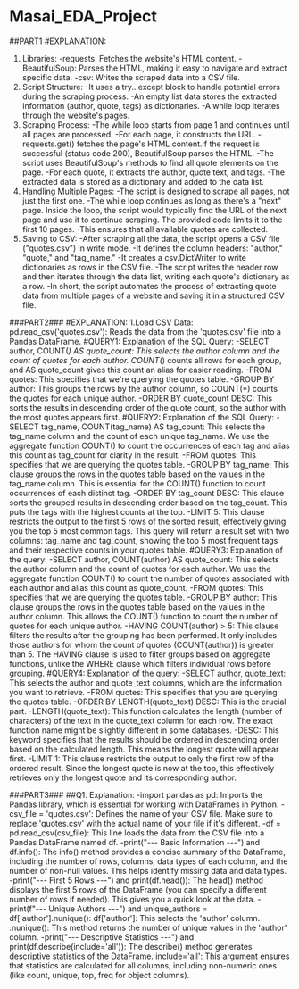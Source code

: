 # Masai_EDA_Project
##PART1
#EXPLANATION:
1. Libraries:
-requests: Fetches the website's HTML content.
-BeautifulSoup: Parses the HTML, making it easy to navigate and extract specific data.
-csv:  Writes the scraped data into a CSV file.
2. Script Structure:
-It uses a try...except block to handle potential errors during the scraping process.
-An empty list data stores the extracted information (author, quote, tags) as dictionaries.
-A while loop iterates through the website's pages.
3. Scraping Process:
-The while loop starts from page 1 and continues until all pages are processed.
-For each page, it constructs the URL.
-requests.get() fetches the page's HTML content.If the request is successful (status code 200), BeautifulSoup parses the HTML.
-The script uses BeautifulSoup's methods to find all quote elements on the page.
-For each quote, it extracts the author, quote text, and tags.
-The extracted data is stored as a dictionary and added to the data list.
4. Handling Multiple Pages:
-The script is designed to scrape all pages, not just the first one.
-The while loop continues as long as there's a "next" page.  Inside the loop, the script would typically find the URL of the next page and use it to continue scraping.  The provided code limits it to the first 10 pages.
-This ensures that all available quotes are collected.
6. Saving to CSV:
-After scraping all the data, the script opens a CSV file ("quotes.csv") in write mode.
-It defines the column headers: "author," "quote," and "tag_name."
-It creates a csv.DictWriter to write dictionaries as rows in the CSV file.
-The script writes the header row and then iterates through the data list, writing each quote's dictionary as a row.
-In short, the script automates the process of extracting quote data from multiple pages of a website and saving it in a structured CSV file.

###PART2###
#EXPLANATION:
1.Load CSV Data:
pd.read_csv('quotes.csv'): Reads the data from the 'quotes.csv' file into a Pandas DataFrame.
#QUERY1:
Explanation of the SQL Query:
-SELECT author, COUNT(*) AS quote_count:  This selects the author column and the count of quotes for each author.  COUNT(*) counts all rows for each group, and AS quote_count gives this count an alias for easier reading.
-FROM quotes:  This specifies that we're querying the quotes table.
-GROUP BY author:  This groups the rows by the author column, so COUNT(*) counts the quotes for each unique author.
-ORDER BY quote_count DESC:  This sorts the results in descending order of the quote count, so the author with the most quotes appears first.
#QUERY2:
Explanation of the SQL Query:
-SELECT tag_name, COUNT(tag_name) AS tag_count: This selects the tag_name column and the count of each unique tag_name. We use the aggregate function COUNT() to count the occurrences of each tag and alias this count as tag_count for clarity in the result.
-FROM quotes: This specifies that we are querying the quotes table.
-GROUP BY tag_name: This clause groups the rows in the quotes table based on the values in the tag_name column. This is essential for the COUNT() function to count occurrences of each distinct tag.
-ORDER BY tag_count DESC: This clause sorts the grouped results in descending order based on the tag_count. This puts the tags with the highest counts at the top.
-LIMIT 5: This clause restricts the output to the first 5 rows of the sorted result, effectively giving you the top 5 most common tags.
This query will return a result set with two columns: tag_name and tag_count, showing the top 5 most frequent tags and their respective counts in your quotes table.
#QUERY3:
Explanation of the query:
-SELECT author, COUNT(author) AS quote_count: This selects the author column and the count of quotes for each author. We use the aggregate function COUNT() to count the number of quotes associated with each author and alias this count as quote_count.
-FROM quotes: This specifies that we are querying the quotes table.
-GROUP BY author: This clause groups the rows in the quotes table based on the values in the author column. This allows the COUNT() function to count the number of quotes for each unique author.
-HAVING COUNT(author) > 5: This clause filters the results after the grouping has been performed. It only includes those authors for whom the count of quotes (COUNT(author)) is greater than 5. The HAVING clause is used to filter groups based on aggregate functions, unlike the WHERE clause which filters individual rows before grouping.
#QUERY4:
Explanation of the query:
-SELECT author, quote_text: This selects the author and quote_text columns, which are the information you want to retrieve.
-FROM quotes: This specifies that you are querying the quotes table.
-ORDER BY LENGTH(quote_text) DESC: This is the crucial part.
-LENGTH(quote_text): This function calculates the length (number of characters) of the text in the quote_text column for each row. The exact function name might be slightly different in some databases.
-DESC: This keyword specifies that the results should be ordered in descending order based on the calculated length. This means the longest quote will appear first.
-LIMIT 1: This clause restricts the output to only the first row of the ordered result. Since the longest quote is now at the top, this effectively retrieves only the longest quote and its corresponding author.

###PART3###
##Q1.
Explanation:
-import pandas as pd: Imports the Pandas library, which is essential for working with DataFrames in Python.
-csv_file = 'quotes.csv': Defines the name of your CSV file. Make sure to replace 'quotes.csv' with the actual name of your file if it's different.
-df = pd.read_csv(csv_file): This line loads the data from the CSV file into a Pandas DataFrame named df.
-print("--- Basic Information ---") and df.info(): The info() method provides a concise summary of the DataFrame, including the number of rows, columns, data types of each column, and the number of non-null values. This helps identify missing data and data types.
-print("--- First 5 Rows ---") and print(df.head()): The head() method displays the first 5 rows of the DataFrame (you can specify a different number of rows if needed). This gives you a quick look at the data.
-print(f"--- Unique Authors ---") and unique_authors = df['author'].nunique():
df['author']: This selects the 'author' column.
.nunique(): This method returns the number of unique values in the 'author' column.
-print("--- Descriptive Statistics ---") and print(df.describe(include='all')): The describe() method generates descriptive statistics of the DataFrame.
include='all': This argument ensures that statistics are calculated for all columns, including non-numeric ones (like count, unique, top, freq for object columns).
